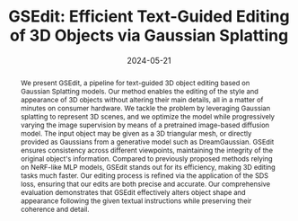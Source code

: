 ---
# Documentation: https://wowchemy.com/docs/managing-content/

title: 'GSEdit: Efficient Text-Guided Editing of 3D Objects via Gaussian Splatting'
subtitle: ''
summary: ''
authors:
- Francesco Palandra
- Andrea Sanchietti
- baieri
- rodola
tags: []
categories: []
date: '2024-05-21'
lastmod: 2023-10-02T:26:44
featured: false
draft: false
publication_short: "Preprint"

# Featured image
# To use, add an image named `featured.jpg/png` to your page's folder.
# Focal points: Smart, Center, TopLeft, Top, TopRight, Left, Right, BottomLeft, Bottom, BottomRight.
image:
  caption: ''
  focal_point: 'Center'
  preview_only: false

# Projects (optional).
#   Associate this post with one or more of your projects.
#   Simply enter your project's folder or file name without extension.
#   E.g. `projects = ["internal-project"]` references `content/project/deep-learning/index.md`.
#   Otherwise, set `projects = []`.
projects: []
publishDate: '2023-10-02T:26:44'
publication_types:
- '3'
abstract: "We present GSEdit, a pipeline for text-guided 3D object editing based on Gaussian Splatting models. Our method enables the editing of the style and appearance of 3D objects without altering their main details, all in a matter of minutes on consumer hardware. We tackle the problem by leveraging Gaussian splatting to represent 3D scenes, and we optimize the model while progressively varying the image supervision by means of a pretrained image-based diffusion model. The input object may be given as a 3D triangular mesh, or directly provided as Gaussians from a generative model such as DreamGaussian. GSEdit ensures consistency across different viewpoints, maintaining the integrity of the original object's information. Compared to previously proposed methods relying on NeRF-like MLP models, GSEdit stands out for its efficiency, making 3D editing tasks much faster. Our editing process is refined via the application of the SDS loss, ensuring that our edits are both precise and accurate. Our comprehensive evaluation demonstrates that GSEdit effectively alters object shape and appearance following the given textual instructions while preserving their coherence and detail."
publication: '*arXiv preprint*'
links:
- icon: link
  icon_pack: fas
  name: 'URL'
  url : https://arxiv.org/abs/2403.05154
- name: PDF
  url: https://arxiv.org/pdf/2403.05154
---